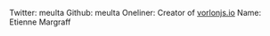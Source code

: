 Twitter: meulta
Github: meulta
Oneliner: Creator of <a href="http://vorlonjs.io/" target="_blank">vorlonjs.io</a>
Name: Etienne Margraff